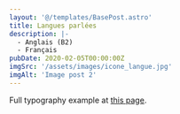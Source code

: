 ```yaml
---
layout: '@/templates/BasePost.astro'
title: Langues parlées
description: |-
  - Anglais (B2)
  - Français
pubDate: 2020-02-05T00:00:00Z
imgSrc: '/assets/images/icone_langue.jpg'
imgAlt: 'Image post 2'
---
```


Full typography example at [this page](../sixth-post/).
